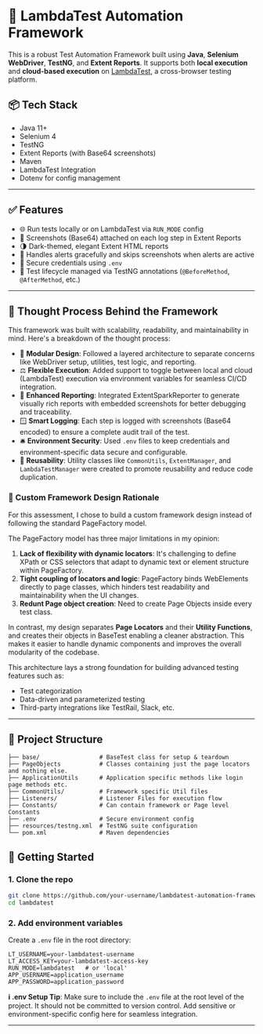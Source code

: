 # 🚀 LambdaTest Automation Framework

This is a robust Test Automation Framework built using **Java**, **Selenium WebDriver**, **TestNG**, and **Extent Reports**. It supports both **local execution** and **cloud-based execution** on [LambdaTest](https://www.lambdatest.com/), a cross-browser testing platform.

## 📦 Tech Stack

- Java 11+
- Selenium 4
- TestNG
- Extent Reports (with Base64 screenshots)
- Maven
- LambdaTest Integration
- Dotenv for config management

---

## ✅ Features

- 🌐 Run tests locally or on LambdaTest via `RUN_MODE` config
- 📸 Screenshots (Base64) attached on each log step in Extent Reports
- 🌗 Dark-themed, elegant Extent HTML reports
- 🚫 Handles alerts gracefully and skips screenshots when alerts are active
- 🔐 Secure credentials using `.env`
- 🧪 Test lifecycle managed via TestNG annotations (`@BeforeMethod`, `@AfterMethod`, etc.)

---

## 🧹 Thought Process Behind the Framework

This framework was built with scalability, readability, and maintainability in mind. Here's a breakdown of the thought process:

- 🏃 **Modular Design**: Followed a layered architecture to separate concerns like WebDriver setup, utilities, test logic, and reporting.
- ⚖️ **Flexible Execution**: Added support to toggle between local and cloud (LambdaTest) execution via environment variables for seamless CI/CD integration.
- 📢 **Enhanced Reporting**: Integrated ExtentSparkReporter to generate visually rich reports with embedded screenshots for better debugging and traceability.
- 🪟 **Smart Logging**: Each step is logged with screenshots (Base64 encoded) to ensure a complete audit trail of the test.
- 🛎 **Environment Security**: Used `.env` files to keep credentials and environment-specific data secure and configurable.
- 🔄 **Reusability**: Utility classes like `CommonUtils`, `ExtentManager`, and `LambdaTestManager` were created to promote reusability and reduce code duplication.

### 🔧 Custom Framework Design Rationale

For this assessment, I chose to build a custom framework design instead of following the standard PageFactory model.

The PageFactory model has three major limitations in my opinion:

1. **Lack of flexibility with dynamic locators**: It's challenging to define XPath or CSS selectors that adapt to dynamic text or element structure within PageFactory.
2. **Tight coupling of locators and logic**: PageFactory binds WebElements directly to page classes, which hinders test readability and maintainability when the UI changes.
3. **Redunt Page object creation**: Need to create Page Objects inside every test class.
   
In contrast, my design separates **Page Locators** and their **Utility Functions**, and creates their objects in BaseTest enabling a cleaner abstraction. This makes it easier to handle dynamic components and improves the overall modularity of the codebase.

This architecture lays a strong foundation for building advanced testing features such as:

- Test categorization
- Data-driven and parameterized testing
- Third-party integrations like TestRail, Slack, etc.
 
---

## 📁 Project Structure

```
├── base/                 # BaseTest class for setup & teardown
├── PageObjects           # Classes containing just the page locators and nothing else.
├── ApplicationUtils      # Application specific methods like login page methods etc.
├── CommonUtils/          # Framework specific Util files
├── Listeners/            # Listener Files for execution flow
├── Constants/            # Can contain framework or Page level Constants
├── .env                  # Secure environment config
├── resources/testng.xml  # TestNG suite configuration
└── pom.xml               # Maven dependencies

```

## 🚀 Getting Started

### 1. Clone the repo

```bash
git clone https://github.com/your-username/lambdatest-automation-framework.git
cd lambdatest
```

### 2. Add environment variables

Create a `.env` file in the root directory:

```dotenv
LT_USERNAME=your-lambdatest-username
LT_ACCESS_KEY=your-lambdatest-access-key
RUN_MODE=lambdatest   # or 'local'
APP_USERNAME=application_username
APP_PASSWORD=application_password

```

**ℹ️ .env Setup Tip**: Make sure to include the `.env` file at the root level of the project. It should not be committed to version control. Add sensitive or environment-specific config here for seamless integration.

---


